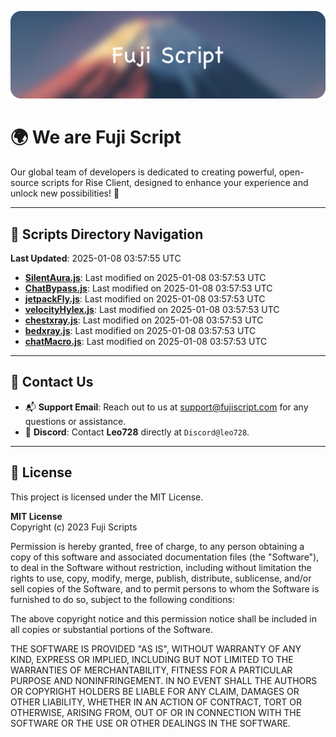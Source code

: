 ![Banner](.github/b.webp)

# 🌍 **We are Fuji Script**

Our global team of developers is dedicated to creating powerful, open-source scripts for Rise Client, designed to enhance your experience and unlock new possibilities! 🌟

---
<!-- SCRIPTS_NAVIGATION_START -->
## 📂 **Scripts Directory Navigation**

**Last Updated**: 2025-01-08 03:57:55 UTC

- **[SilentAura.js](scripts/SilentAura.js)**: Last modified on 2025-01-08 03:57:53 UTC
- **[ChatBypass.js](scripts/ChatBypass.js)**: Last modified on 2025-01-08 03:57:53 UTC
- **[jetpackFly.js](scripts/jetpackFly.js)**: Last modified on 2025-01-08 03:57:53 UTC
- **[velocityHylex.js](scripts/velocityHylex.js)**: Last modified on 2025-01-08 03:57:53 UTC
- **[chestxray.js](scripts/chestxray.js)**: Last modified on 2025-01-08 03:57:53 UTC
- **[bedxray.js](scripts/bedxray.js)**: Last modified on 2025-01-08 03:57:53 UTC
- **[chatMacro.js](scripts/chatMacro.js)**: Last modified on 2025-01-08 03:57:53 UTC

<!-- SCRIPTS_NAVIGATION_END -->

---

## 💬 **Contact Us**  
- 📬 **Support Email**: Reach out to us at [support@fujiscript.com](mailto:support@fujiscript.com) for any questions or assistance.  
- 💬 **Discord**: Contact **Leo728** directly at `Discord@leo728`.

---

## 📜 **License**

This project is licensed under the MIT License.  

**MIT License**  
Copyright (c) 2023 Fuji Scripts  

Permission is hereby granted, free of charge, to any person obtaining a copy of this software and associated documentation files (the "Software"), to deal in the Software without restriction, including without limitation the rights to use, copy, modify, merge, publish, distribute, sublicense, and/or sell copies of the Software, and to permit persons to whom the Software is furnished to do so, subject to the following conditions:  

The above copyright notice and this permission notice shall be included in all copies or substantial portions of the Software.  

THE SOFTWARE IS PROVIDED "AS IS", WITHOUT WARRANTY OF ANY KIND, EXPRESS OR IMPLIED, INCLUDING BUT NOT LIMITED TO THE WARRANTIES OF MERCHANTABILITY, FITNESS FOR A PARTICULAR PURPOSE AND NONINFRINGEMENT. IN NO EVENT SHALL THE AUTHORS OR COPYRIGHT HOLDERS BE LIABLE FOR ANY CLAIM, DAMAGES OR OTHER LIABILITY, WHETHER IN AN ACTION OF CONTRACT, TORT OR OTHERWISE, ARISING FROM, OUT OF OR IN CONNECTION WITH THE SOFTWARE OR THE USE OR OTHER DEALINGS IN THE SOFTWARE.  
